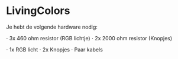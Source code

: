# LivingColors

Je hebt de volgende hardware nodig:

⋅ 3x 460 ohm resistor (RGB lichtje)
⋅ 2x 2000 ohm resistor (Knopjes)

⋅ 1x RGB licht
⋅ 2x Knopjes
⋅ Paar kabels
